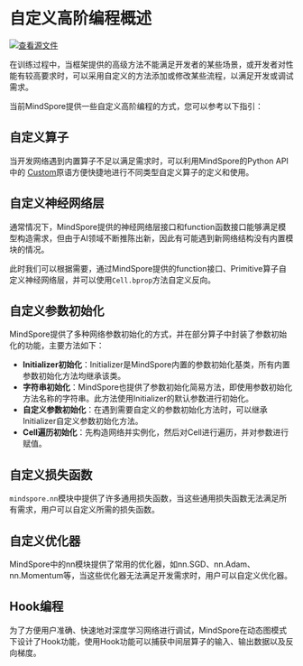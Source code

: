 # 自定义高阶编程概述

[![查看源文件](https://mindspore-website.obs.cn-north-4.myhuaweicloud.com/website-images/master/resource/_static/logo_source.svg)](https://gitee.com/mindspore/docs/blob/master/docs/mindspore/source_zh_cn/model_train/custom_program/overview.md)

在训练过程中，当框架提供的高级方法不能满足开发者的某些场景，或开发者对性能有较高要求时，可以采用自定义的方法添加或修改某些流程，以满足开发或调试需求。

当前MindSpore提供一些自定义高阶编程的方式，您可以参考以下指引：

## 自定义算子

当开发网络遇到内置算子不足以满足需求时，可以利用MindSpore的Python API中的 [Custom](https://www.mindspore.cn/docs/zh-CN/master/api_python/ops/mindspore.ops.Custom.html#mindspore-ops-custom)原语方便快捷地进行不同类型自定义算子的定义和使用。

## 自定义神经网络层

通常情况下，MindSpore提供的神经网络层接口和function函数接口能够满足模型构造需求，但由于AI领域不断推陈出新，因此有可能遇到新网络结构没有内置模块的情况。

此时我们可以根据需要，通过MindSpore提供的function接口、Primitive算子自定义神经网络层，并可以使用`Cell.bprop`方法自定义反向。

## 自定义参数初始化

MindSpore提供了多种网络参数初始化的方式，并在部分算子中封装了参数初始化的功能，主要方法如下：

- **Initializer初始化**：Initializer是MindSpore内置的参数初始化基类，所有内置参数初始化方法均继承该类。
- **字符串初始化**：MindSpore也提供了参数初始化简易方法，即使用参数初始化方法名称的字符串。此方法使用Initializer的默认参数进行初始化。
- **自定义参数初始化**：在遇到需要自定义的参数初始化方法时，可以继承Initializer自定义参数初始化方法。
- **Cell遍历初始化**：先构造网络并实例化，然后对Cell进行遍历，并对参数进行赋值。

## 自定义损失函数

`mindspore.nn`模块中提供了许多通用损失函数，当这些通用损失函数无法满足所有需求，用户可以自定义所需的损失函数。

## 自定义优化器

MindSpore中的nn模块提供了常用的优化器，如nn.SGD、nn.Adam、nn.Momentum等，当这些优化器无法满足开发需求时，用户可以自定义优化器。

## Hook编程

为了方便用户准确、快速地对深度学习网络进行调试，MindSpore在动态图模式下设计了Hook功能，使用Hook功能可以捕获中间层算子的输入、输出数据以及反向梯度。
